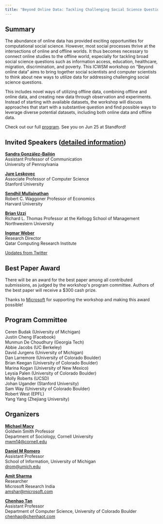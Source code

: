 ```yaml
---
title: "Beyond Online Data: Tackling Challenging Social Science Questions"
---
```


## Summary
The abundance of online data has provided exciting opportunities for computational social science. However, most social processes thrive at the intersections of online and offline worlds. It thus becomes necessary to connect online studies to the offline world, especially for tackling broad social science questions such as information access, education, healthcare, migration, discrimination, and poverty. This ICWSM workshop on “Beyond online data” aims to bring together social scientists and computer scientists to think about new ways to utilize data for addressing challenging social science questions. 

This includes novel ways of utilizing offline data, combining offline and online data, and creating new data through observation and experiments. Instead of starting with available datasets, the workshop will discuss approaches that start with a substantive question and find possible ways to leverage diverse potential datasets, including both online data and offline data.

Check out our full [program](/program/). See you on Jun 25 at Standford!

## Invited Speakers ([detailed information](/talks/))
**[Sandra González-Bailón](https://www.asc.upenn.edu/node/648)**   
Assistant Professor of Communication    
University of Pennsylvania

**[Jure Leskovec](https://cs.stanford.edu/~jure/)**    
Associate Professor of Computer Science     
Stanford University

**[Sendhil Mullainathan](https://scholar.harvard.edu/sendhil/home)**  
Robert C. Waggoner Professor of Economics  
Harvard University

**[Brian Uzzi](http://www.kellogg.northwestern.edu/faculty/uzzi/htm/)**     
Richard L. Thomas Professor at the Kellogg School of Management  
Northwestern University

**[Ingmar Weber](http://www.qcri.qa/our-people/bio?pid=67&name=IngmarWeber)**  
Research Director    
Qatar Computing Research Institute

<a class="twitter-timeline" data-width="500" data-height="300" href="https://twitter.com/beyondonlinedat?ref_src=twsrc%5Etfw">Updates from Twitter</a> <script async src="https://platform.twitter.com/widgets.js" charset="utf-8"></script>

## Best Paper Award
There will be an award for the best paper among all contributed submissions, as
judged by the workshop's program committee.
Authors of the best paper will receive a $300 cash prize. 

Thanks to <a href="https://www.microsoft.com/en-us/research/" target="_blank">Microsoft</a> for supporting the workshop and making this award possible!

## Program Committee
Ceren Budak (University of Michigan)   
Justin Cheng (Facebook)    
Munmun De Choudhury (Georgia Tech)    
Abbie Jacobs (UC Berkeley)   
David Jurgens (University of Michigan)  
Dan Larremore (University of Colorado Boulder)    
Brian Keegan (University of Colorado Boulder)   
Marina Kogan (University of New Mexico)   
Leysia Palen (University of Colorado Boulder)    
Molly Roberts (UCSD)    
Johan Ugander (Stanford University)   
Sam Way (University of Colorado Boulder)   
Robert West (EPFL)   
Yang Yang (Zhejiang University)

## Organizers
**[Michael Macy](http://infosci.cornell.edu/faculty/michael-macy)**  
Goldwin Smith Professor  
Department of Sociology, Cornell University  
mwm14@cornell.edu 

**[Daniel M Romero](http://www.dromero.org)**  
Assistant Professor  
School of Information, University of Michigan   
drom@umich.edu  

**[Amit Sharma](http://www.amitsharma.in)**  
Researcher  
Microsoft Research India   
amshar@microsoft.com

**[Chenhao Tan](https://chenhaot.com)**  
Assistant Professor  
Department of Computer Science, University of Colorado Boulder   
chenhao@chenhaot.com  
